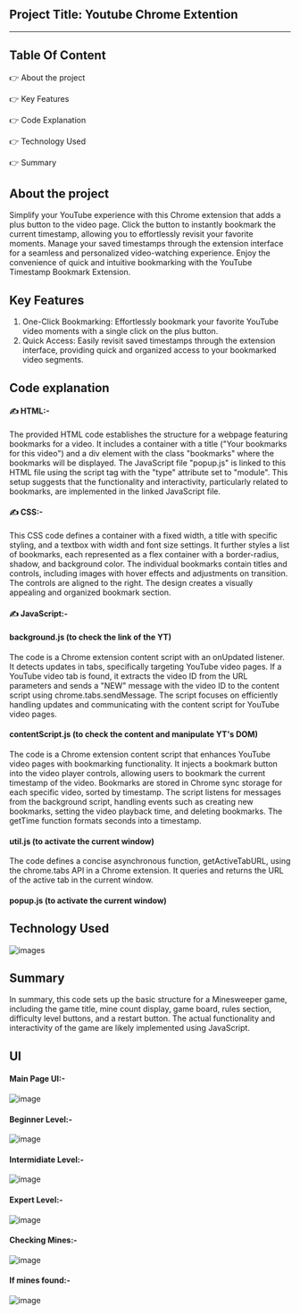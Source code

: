 <h2>Project Title: Youtube Chrome Extention</h2>
<hr>
<h2>Table Of Content</h2>

👉 About the project

👉 Key Features

👉 Code Explanation

👉 Technology Used

👉 Summary

<h2> About the project </h2>

Simplify your YouTube experience with this Chrome extension that adds a plus button to the video page. Click the button to instantly bookmark the current timestamp, allowing you to effortlessly revisit your favorite moments. Manage your saved timestamps through the extension interface for a seamless and personalized video-watching experience. Enjoy the convenience of quick and intuitive bookmarking with the YouTube Timestamp Bookmark Extension.

<h2> Key Features </h2>

1. One-Click Bookmarking: Effortlessly bookmark your favorite YouTube video moments with a single click on the plus button.
2. Quick Access: Easily revisit saved timestamps through the extension interface, providing quick and organized access to your bookmarked video segments.

<h2>Code explanation </h2>

<h4> ✍ HTML:- </h4>
The provided HTML code establishes the structure for a webpage featuring bookmarks for a video. It includes a container with a title ("Your bookmarks for this video") and a div element with the class "bookmarks" where the bookmarks will be displayed. The JavaScript file "popup.js" is linked to this HTML file using the script tag with the "type" attribute set to "module". This setup suggests that the functionality and interactivity, particularly related to bookmarks, are implemented in the linked JavaScript file.

<h4> ✍ CSS:- </h4>
This CSS code defines a container with a fixed width, a title with specific styling, and a textbox with width and font size settings. It further styles a list of bookmarks, each represented as a flex container with a border-radius, shadow, and background color. The individual bookmarks contain titles and controls, including images with hover effects and adjustments on transition. The controls are aligned to the right. The design creates a visually appealing and organized bookmark section.

<h4> ✍ JavaScript:- </h4>

<h4> background.js (to check the link of the YT) </h4>
The code is a Chrome extension content script with an onUpdated listener. It detects updates in tabs, specifically targeting YouTube video pages. If a YouTube video tab is found, it extracts the video ID from the URL parameters and sends a "NEW" message with the video ID to the content script using chrome.tabs.sendMessage. The script focuses on efficiently handling updates and communicating with the content script for YouTube video pages.

<h4> contentScript.js (to check the content and manipulate YT's DOM) </h4>
The code is a Chrome extension content script that enhances YouTube video pages with bookmarking functionality. It injects a bookmark button into the video player controls, allowing users to bookmark the current timestamp of the video. Bookmarks are stored in Chrome sync storage for each specific video, sorted by timestamp. The script listens for messages from the background script, handling events such as creating new bookmarks, setting the video playback time, and deleting bookmarks. The getTime function formats seconds into a timestamp.

<h4> util.js (to activate the current window) </h4>
The code defines a concise asynchronous function, getActiveTabURL, using the chrome.tabs API in a Chrome extension. It queries and returns the URL of the active tab in the current window.

<h4> popup.js (to activate the current window) </h4>


<h2> Technology Used </h2>


![images](https://github.com/AaqibBashirMir/MCT04_TEAM02/assets/126088849/b8030e1c-5e40-4e63-993b-5d8f945f16c3)

<h2> Summary </h2>

In summary, this code sets up the basic structure for a Minesweeper game, including the game title, mine count display, game board, rules section, difficulty level buttons, and a restart button. The actual functionality and interactivity of the game are likely implemented using JavaScript.

<h2> UI </h2>
<h4> Main Page UI:- </h4>

![image](https://github.com/AaqibBashirMir/MCT04_TEAM02/assets/126088849/9aebda1a-4dad-453b-bb6a-3d9c91b0a834)

<h4> Beginner Level:- </h4>

![image](https://github.com/AaqibBashirMir/MCT04_TEAM02/assets/126088849/7cbdc8a5-28d4-48f0-b418-874914dc2f7c)

<h4> Intermidiate Level:- </h4>

![image](https://github.com/AaqibBashirMir/MCT04_TEAM02/assets/126088849/417b8961-aa44-4c8d-bff4-513577ca9b62)

<h4> Expert Level:- </h4>

![image](https://github.com/AaqibBashirMir/MCT04_TEAM02/assets/126088849/0baa2398-6eea-40c7-9386-399ee75022c2)

<h4> Checking Mines:- </h4>

![image](https://github.com/AaqibBashirMir/MCT04_TEAM02/assets/126088849/6a687479-9323-44f3-8225-2d2a4c8a55d2)

<h4> If mines found:- </h4>

![image](https://github.com/AaqibBashirMir/MCT04_TEAM02/assets/126088849/a97b7f14-6e01-4a10-9922-b27a2671451d)
